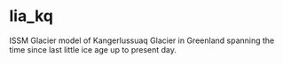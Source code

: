 # lia_kq
ISSM Glacier model of Kangerlussuaq Glacier in Greenland spanning the time since last little ice age up to present day. 
